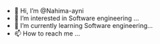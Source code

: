 - 👋 Hi, I’m @Nahima-ayni
- 👀 I’m interested in Software engineering ...
- 🌱 I’m currently learning Software engineering...
- 📫 How to reach me ...

<!---
Nahima-ayni/Nahima-ayni is a ✨ special ✨ repository because its `README.md` (this file) appears on your GitHub profile.
You can click the Preview link to take a look at your changes.
--->

